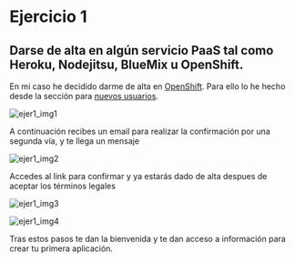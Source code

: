 # Ejercicio 1

## Darse de alta en algún servicio PaaS tal como Heroku, Nodejitsu, BlueMix u OpenShift.

En mi caso he decidido darme de alta en [OpenShift](https://www.openshift.com/). Para ello lo he hecho desde la sección para [nuevos usuarios](https://www.openshift.com/app/account/new).

![ejer1_img1](http://googledrive.com/host/0B5Yam2FWqtZPOUY1RGEyY1ZKLXM/Ejercicio1_1.jpg)

A continuación recibes un email para realizar la confirmación por una segunda vía, y te llega un mensaje

![ejer1_img2](http://googledrive.com/host/0B5Yam2FWqtZPOUY1RGEyY1ZKLXM/Ejercicio1_2.jpg)

Accedes al link para confirmar y ya estarás dado de alta despues de aceptar los términos legales

![ejer1_img3](http://googledrive.com/host/0B5Yam2FWqtZPOUY1RGEyY1ZKLXM/Ejercicio1_3.jpg)

![ejer1_img4](http://googledrive.com/host/0B5Yam2FWqtZPOUY1RGEyY1ZKLXM/Ejercicio1_4.jpg)

Tras estos pasos te dan la bienvenida y te dan acceso a información para crear tu primera aplicación.